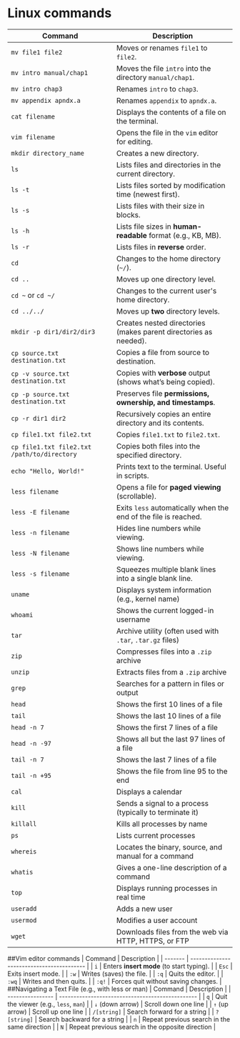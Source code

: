 # Linux commands
| Command                                     | Description                                                      |
| ------------------------------------------- | ---------------------------------------------------------------- |
| `mv file1 file2`                            | Moves or renames `file1` to `file2`.                             |
| `mv intro manual/chap1`                     | Moves the file `intro` into the directory `manual/chap1`.        |
| `mv intro chap3`                            | Renames `intro` to `chap3`.                                      |
| `mv appendix apndx.a`                       | Renames `appendix` to `apndx.a`.                                 |
| `cat filename`                              | Displays the contents of a file on the terminal.                 |
| `vim filename`                              | Opens the file in the `vim` editor for editing.                  |
| `mkdir directory_name`                      | Creates a new directory.                                         |
| `ls`                                        | Lists files and directories in the current directory.            |
| `ls -t`                                     | Lists files sorted by modification time (newest first).          |
| `ls -s`                                     | Lists files with their size in blocks.                           |
| `ls -h`                                     | Lists file sizes in **human-readable** format (e.g., KB, MB).    |
| `ls -r`                                     | Lists files in **reverse** order.                                |
| `cd`                                        | Changes to the home directory (`~/`).                            |
| `cd ..`                                     | Moves up one directory level.                                    |
| `cd ~` or `cd ~/`                           | Changes to the current user's home directory.                    |
| `cd ../../`                                 | Moves up **two** directory levels.                               |
| `mkdir -p dir1/dir2/dir3`                   | Creates nested directories (makes parent directories as needed). |
| `cp source.txt destination.txt`             | Copies a file from source to destination.                        |
| `cp -v source.txt destination.txt`          | Copies with **verbose** output (shows what’s being copied).      |
| `cp -p source.txt destination.txt`          | Preserves file **permissions, ownership, and timestamps**.       |
| `cp -r dir1 dir2`                           | Recursively copies an entire directory and its contents.         |
| `cp file1.txt file2.txt`                    | Copies `file1.txt` to `file2.txt`.                               |
| `cp file1.txt file2.txt /path/to/directory` | Copies both files into the specified directory.                  |
| `echo "Hello, World!"`                      | Prints text to the terminal. Useful in scripts.                  |
| `less filename`                             | Opens a file for **paged viewing** (scrollable).                 |
| `less -E filename`                          | Exits `less` automatically when the end of the file is reached.  |
| `less -n filename`                          | Hides line numbers while viewing.                                |
| `less -N filename`                          | Shows line numbers while viewing.                                |
| `less -s filename`                          | Squeezes multiple blank lines into a single blank line.          |
| `uname`                                     | Displays system information (e.g., kernel name)                  |
| `whoami`                                    | Shows the current logged-in username                             |
| `tar`                                       | Archive utility (often used with `.tar`, `.tar.gz` files)        |
| `zip`                                       | Compresses files into a `.zip` archive                           |
| `unzip`                                     | Extracts files from a `.zip` archive                             |
| `grep`                                      | Searches for a pattern in files or output                        |
| `head`                                      | Shows the first 10 lines of a file                               |
| `tail`                                      | Shows the last 10 lines of a file                                |
| `head -n 7`                                 | Shows the first 7 lines of a file                                |
| `head -n -97`                               | Shows all but the last 97 lines of a file                        |
| `tail -n 7`                                 | Shows the last 7 lines of a file                                 |
| `tail -n +95`                               | Shows the file from line 95 to the end                           |
| `cal`                                       | Displays a calendar                                              |
| `kill`                                      | Sends a signal to a process (typically to terminate it)          |
| `killall`                                   | Kills all processes by name                                      |
| `ps`                                        | Lists current processes                                          |
| `whereis`                                   | Locates the binary, source, and manual for a command             |
| `whatis`                                    | Gives a one-line description of a command                        |
| `top`                                       | Displays running processes in real time                          |
| `useradd`                                   | Adds a new user                                                  |
| `usermod`                                   | Modifies a user account                                          |
| `wget`                                      | Downloads files from the web via HTTP, HTTPS, or FTP             |

##Vim editor commands
| Command | Description                               |
| ------- | ----------------------------------------- |
| `i`     | Enters **insert mode** (to start typing). |
| `Esc`   | Exits insert mode.                        |
| `:w`    | Writes (saves) the file.                  |
| `:q`    | Quits the editor.                         |
| `:wq`   | Writes and then quits.                    |
| `:q!`   | Forces quit without saving changes.       |
##Navigating a Text File (e.g., with less or man)
| Command          | Description                                      |
| ---------------- | ------------------------------------------------ |
| `q`              | Quit the viewer (e.g., `less`, `man`)            |
| `↓` (down arrow) | Scroll down one line                             |
| `↑` (up arrow)   | Scroll up one line                               |
| `/[string]`      | Search forward for a string                      |
| `?[string]`      | Search backward for a string                     |
| `n`              | Repeat previous search in the same direction     |
| `N`              | Repeat previous search in the opposite direction |


